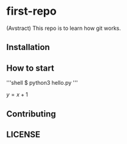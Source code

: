 # first-repo

(Avstract) This repo is to learn how git works.

## Installation

## How to start

'''shell
$ python3 hello.py
'''

$y=x+1$

## Contributing

## LICENSE
